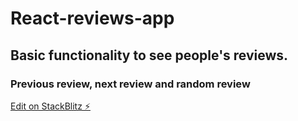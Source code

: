 # React-reviews-app

## Basic functionality to see people's reviews.

### Previous review, next review and random review 

[Edit on StackBlitz ⚡️](https://stackblitz.com/edit/react-kifwgp)
